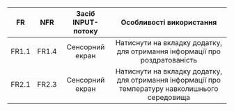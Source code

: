 |  FR   |  NFR  | Засіб INPUT-потоку |                                    Особливості використання                                     |
| :---: | :---: | :----------------: | :---------------------------------------------------------------------------------------------: |
| FR1.1 | FR1.4 |  Сенсорний екран   |           Натиснути на вкладку додатку, для отримання інформації про роздратованість            |
| FR2.1 | FR2.3 |  Сенсорний екран   | Натиснути на вкладку додатку, для отримання інформації про температуру навколишнього середовища |
